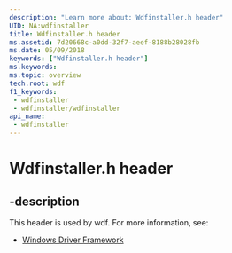 ```yaml
---
description: "Learn more about: Wdfinstaller.h header"
UID: NA:wdfinstaller
title: Wdfinstaller.h header
ms.assetid: 7d20668c-a0dd-32f7-aeef-8188b28028fb
ms.date: 05/09/2018
keywords: ["Wdfinstaller.h header"]
ms.keywords: 
ms.topic: overview
tech.root: wdf
f1_keywords:
 - wdfinstaller
 - wdfinstaller/wdfinstaller
api_name:
 - wdfinstaller
---
```


# Wdfinstaller.h header


## -description

This header is used by wdf. For more information, see:

- [Windows Driver Framework](../_wdf/index.md)

